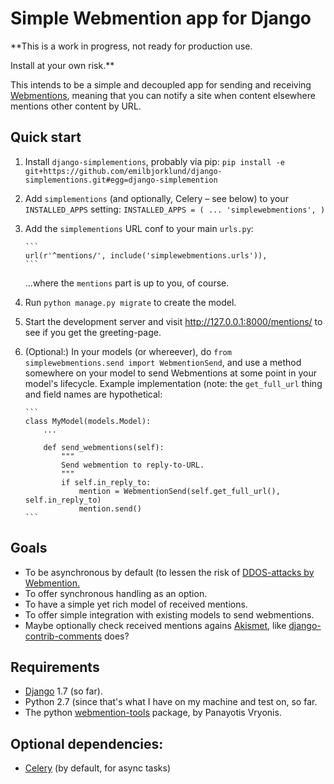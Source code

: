 # Simple Webmention app for Django

**This is a work in progress, not ready for production use. 

Install at your own risk.**

This intends to be a simple and decoupled app for sending and receiving 
[Webmentions](http://indiewebcamp.com/Webmention), meaning that you can notify a 
site when content elsewhere mentions other content by URL.

## Quick start

1. Install `django-simplementions`, probably via pip: `pip install -e git+https://github.com/emilbjorklund/django-simplementions.git#egg=django-simplemention`
2. Add `simplementions` (and optionally, Celery – see below) to your `INSTALLED_APPS` setting:
       ```
       INSTALLED_APPS = (
            ...
            'simplewebmentions',
       )
       ```
3. Add the `simplementions` URL conf to your main `urls.py`:

       ```
       url(r'^mentions/', include('simplewebmentions.urls')),
       ```
   
   ...where the `mentions` part is up to you, of course.
4. Run `python manage.py migrate` to create the model.
5. Start the development server and visit http://127.0.0.1:8000/mentions/
   to see if you get the greeting-page.
6. (Optional:) In your models (or whereever), do 
   `from simplewebmentions.send import WebmentionSend`, and use a method somewhere
   on your model to send Webmentions at some point in your model's lifecycle.
   Example implementation (note: the `get_full_url` thing and field names are
   hypothetical:

       ```
       class MyModel(models.Model):
           ...

           def send_webmentions(self):
               """
               Send webmention to reply-to-URL.
               """
               if self.in_reply_to:
                   mention = WebmentionSend(self.get_full_url(), self.in_reply_to)
                   mention.send()
       ```

## Goals

- To be asynchronous by default (to lessen the risk of [DDOS-attacks by Webmention.](http://indiewebcamp.com/DDOS)
- To offer synchronous handling as an option.
- To have a simple yet rich model of received mentions.
- To offer simple integration with existing models to send webmentions.
- Maybe optionally check received mentions agains [Akismet](http://akismet.com/), 
  like [django-contrib-comments](https://github.com/django/django-contrib-comments) does?

## Requirements 

- [Django](https://djangoproject.com/) 1.7 (so far).
- Python 2.7 (since that's what I have on my machine and test on, so far.
- The python [webmention-tools](https://github.com/vrypan/webmention-tools) package, by Panayotis Vryonis.

## Optional dependencies:

- [Celery](http://celery.readthedocs.org/en/latest/index.html) (by default, for async tasks)
